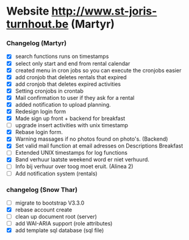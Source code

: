 Website http://www.st-joris-turnhout.be (Martyr)
=============================================

###  Changelog (Martyr)
- [x] search functions runs on timestamps
- [x] select only start and end from rental calendar
- [x] created menu in cron jobs so you can execute the cronjobs easier
- [x] add cronjob that deletes rentals that expired
- [x] add cronjob that deletes expired activities
- [x] Setting cronjobs in crontab 
- [x] Mail confirmation to user if they ask for a rental
- [x] added notification to upload planning.
- [x] Redesign login form
- [x] Made sign up front + backend for breakfast 
- [ ] upgrade insert activities with unix timestamp
- [x] Rebase login form.
- [x] Warning massages if no photos found on photo's. (Backend)
- [x] Set valid mail function at email adresses on Descriptions Breakfast
- [ ] Extended UNIX timestamps for log functions
- [x] Band verhuur laatste weekend word er niet verhuurd.
- [ ] Info bij verhuur over toog moet eruit. (Alinea 2)
- [ ] Add notification system (rentals)

### changelog (Snow Thar)
- [ ] migrate to bootstrap V3.3.0
- [x] rebase account create
- [ ] clean up document root (server)
- [ ] add WAI-ARIA support (role attributes)
- [x] add template sql database (sql file)